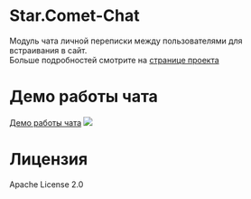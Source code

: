 <h1>Star.Comet-Chat</h1>
Модуль чата личной переписки между пользователями для встраивания в сайт. <br>
Больше подробностей смотрите на <a href="http://comet-server.ru/wiki/doku.php/comet:star-comet-chat" >странице проекта</a>

<h1>Демо работы чата</h1>
<a href="http://comet-server.ru/doc/CometQL/Star.Comet-Chat/backend-example/index.php">Демо работы чата</a>
<img src="http://comet-server.ru/wiki/lib/exe/fetch.php/star-comet-chat:screenshot_4_.png">

<h1>Лицензия</h1>
Apache License 2.0